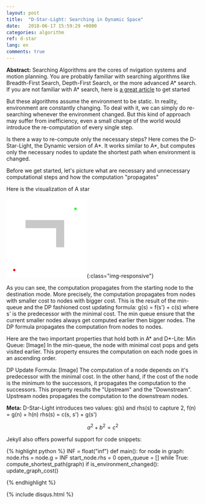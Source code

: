```yaml
---
layout: post
title:  "D-Star-Light: Searching in Dynamic Space"
date:   2018-06-17 15:59:29 +0800
categories: algorithm
ref: d-star
lang: en
comments: true
---
```

**Abstract:**
Searching Algorithms are the cores of nvigation systems and motion planning. You are probably familiar with searching algorithms like Breadth-First Search, Depth-First Search, or the more advanced A* search.
If you are not familiar with A* search, here is [a great article](http://theory.stanford.edu/~amitp/GameProgramming/AStarComparison.html) to get started

But these algorithms assume the environment to be static. In reality, environment are constantly changing. To deal with it, we can simply do re-searching whenever the environment changed. But this kind of approach may suffer from inefficiency, even a small change of the world would introduce the re-computation of every single step.

Is there a way to re-compute only the necessary steps?
Here comes the D-Star-Light, the Dynamic version of A*. It works similar to A*, but computes only the necessary nodes to update the shortest path when environment is changed.

Before we get started, let's picture what are necessary and unnecessary computational steps and how the computation "propagates"

Here is the visualization of A star

![a-star](/assets/img/a_star.gif){:class="img-responsive"}

As you can see, the computation propagates from the starting node to the destination mode. More precisely, the computation propagates from nodes with smaller cost to nodes with bigger cost. This is the result of the min-queue and the DP fashioned cost updating formula: g(s) = f(s') + c(s) where s' is the predecessor with the minimal cost.
The min queue ensure that the current smaller nodes always get computed earlier then bigger nodes. The DP formula propagates the computation from nodes to nodes.


Here are the two important properties that hold both in A* and D*-Lite:
Min Queue:
[Image]
In the min-queue, the node with minimal cost pops and gets visited earlier. This property ensures the computation on each node goes in an ascending order.

DP Update Formula:
[Image]
The computation of a node depends on it's predecessor with the minimal cost. In the other hand, if the cost of the node is the minimum to the successors, it propagates the computation to the successors. This property results the "Upstream" and the "Downstream". Upstream nodes propagates the computation to the downstream nodes.







**Meta:**
D-Star-Light introduces two values: g(s) and rhs(s) to capture 2,
f(n) = g(n) + h(n)
rhs(s) = c(s, s') + g(s')





$$a^2 + b^2 = c^2$$


Jekyll also offers powerful support for code snippets:

{% highlight python %}
INF = float("inf")
def main():
  for node in graph:
    node.rhs = node.g = INF
  start_node.rhs = 0
  open_queue = []
  while True:
    compute_shortest_path(graph)
    if is_environment_changed():
      update_graph_cost()

{% endhighlight %}



{% include disqus.html %}
